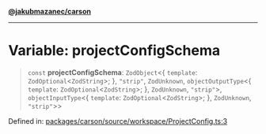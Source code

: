 [**@jakubmazanec/carson**](../README.md)

---

# Variable: projectConfigSchema

> `const` **projectConfigSchema**: `ZodObject`\<\{ `template`: `ZodOptional`\<`ZodString`\>; \},
> `"strip"`, `ZodUnknown`, `objectOutputType`\<\{ `template`: `ZodOptional`\<`ZodString`\>; \},
> `ZodUnknown`, `"strip"`\>, `objectInputType`\<\{ `template`: `ZodOptional`\<`ZodString`\>; \},
> `ZodUnknown`, `"strip"`\>\>

Defined in:
[packages/carson/source/workspace/ProjectConfig.ts:3](https://github.com/jakubmazanec/tools/blob/6fe16df773d5da14c29261ea934e72b3f99fabb7/packages/carson/source/workspace/ProjectConfig.ts#L3)
